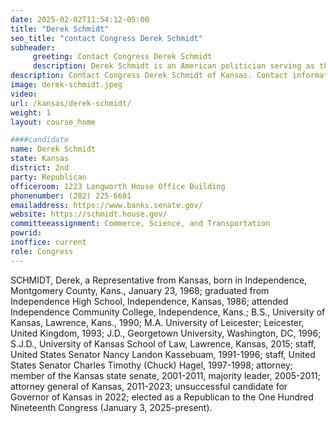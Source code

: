 ```yaml
---
date: 2025-02-02T11:54:12-05:00
title: "Derek Schmidt"
seo_title: "contact Congress Derek Schmidt"
subheader:
     greeting: Contact Congress Derek Schmidt
     description: Derek Schmidt is an American politician serving as the U.S. representative for Kansas's 2nd congressional district since 2025.
description: Contact Congress Derek Schmidt of Kansas. Contact information for Derek Schmidt includes email address, phone number, and mailing address.
image: derek-schmidt.jpeg
video:
url: /kansas/derek-schmidt/
weight: 1
layout: course_home

####candidate
name: Derek Schmidt
state: Kansas
district: 2nd
party: Republican
officeroom: 1223 Longworth House Office Building
phonenumber: (202) 225-6601
emailaddress: https://www.banks.senate.gov/
website: https://schmidt.house.gov/
committeeassignment: Commerce, Science, and Transportation
powrid: 
inoffice: current
role: Congress
---
```

SCHMIDT, Derek, a Representative from Kansas, born in Independence, Montgomery County, Kans., January 23, 1968; graduated from Independence High School, Independence, Kansas, 1986; attended Independence Community College, Independence, Kans.; B.S., University of Kansas, Lawrence, Kans., 1990; M.A. University of Leicester; Leicester, United Kingdom, 1993; J.D., Georgetown University, Washington, DC, 1996; S.J.D., University of Kansas School of Law, Lawrence, Kansas, 2015; staff, United States Senator Nancy Landon Kassebuam, 1991-1996; staff, United States Senator Charles Timothy (Chuck) Hagel, 1997-1998; attorney; member of the Kansas state senate, 2001-2011, majority leader, 2005-2011; attorney general of Kansas, 2011-2023; unsuccessful candidate for Governor of Kansas in 2022; elected as a Republican to the One Hundred Nineteenth Congress (January 3, 2025-present).
